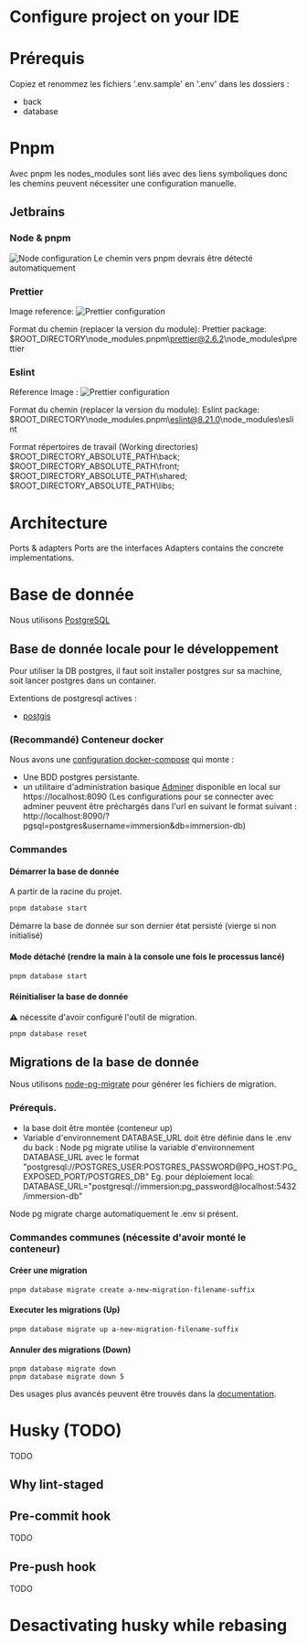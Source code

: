 # Configure project on your IDE

# Prérequis

Copiez et renommez les fichiers '.env.sample' en '.env' dans les dossiers :

- back
- database

# Pnpm

Avec pnpm les nodes_modules sont liés avec des liens symboliques donc les chemins peuvent nécessiter une configuration manuelle.

## Jetbrains

### Node & pnpm

![Node configuration](./docs/assets/ide-configuration/node.png)
Le chemin vers pnpm devrais être détecté automatiquement

### Prettier

Image reference:
![Prettier configuration](./docs/assets/ide-configuration/prettier.png)

Format du chemin (replacer la version du module):
Prettier package: $ROOT_DIRECTORY\node_modules\.pnpm\prettier@2.6.2\node_modules\prettier

### Eslint

Réference Image :
![Prettier configuration](./docs/assets/ide-configuration/eslint.png)

Format du chemin (replacer la version du module):
Eslint package: $ROOT_DIRECTORY\node_modules\.pnpm\eslint@8.21.0\node_modules\eslint

Format répertoires de travail (Working directories)
$ROOT_DIRECTORY_ABSOLUTE_PATH\back; $ROOT_DIRECTORY_ABSOLUTE_PATH\front; $ROOT_DIRECTORY_ABSOLUTE_PATH\shared; $ROOT_DIRECTORY_ABSOLUTE_PATH\libs;

# Architecture

Ports & adapters
Ports are the interfaces
Adapters contains the concrete implementations.

# Base de donnée

Nous utilisons [PostgreSQL](https://www.postgresql.org/)

## Base de donnée locale pour le développement

Pour utiliser la DB postgres, il faut soit installer postgres sur sa machine, soit lancer postgres dans un container.

Extentions de postgresql actives :

- [postgis](https://postgis.net/)

### (Recommandé) Conteneur docker

Nous avons une [configuration docker-compose](docker/docker-compose.db-pg-with-adminer.yml) qui monte :

- Une BDD postgres persistante.
- un utilitaire d'administration basique [Adminer](https://www.adminer.org/) disponible en local sur https://localhost:8090
  (Les configurations pour se connecter avec adminer peuvent être préchargés dans l'url en suivant le format suivant :
  http://localhost:8090/?pgsql=postgres&username=immersion&db=immersion-db)

### Commandes

#### Démarrer la base de donnée

A partir de la racine du projet.

```sh
pnpm database start
```

Démarre la base de donnée sur son dernier état persisté (vierge si non initialisé)

#### Mode détaché (rendre la main à la console une fois le processus lancé)

```sh
pnpm database start
```

#### Réinitialiser la base de donnée

:warning: nécessite d'avoir configuré l'outil de migration.

```sh
pnpm database reset
```

## Migrations de la base de donnée

Nous utilisons [node-pg-migrate](https://salsita.github.io/node-pg-migrate/#/) pour générer les fichiers de migration.

### Prérequis.

- la base doit être montée (conteneur up)
- Variable d'environnement DATABASE_URL doit être définie dans le .env du back :
  Node pg migrate utilise la variable d'environnement DATABASE_URL avec le format "postgresql://POSTGRES_USER:POSTGRES_PASSWORD@PG_HOST:PG_EXPOSED_PORT/POSTGRES_DB"
  Eg. pour déploiement local: DATABASE_URL="postgresql://immersion:pg_password@localhost:5432/immersion-db"

Node pg migrate charge automatiquement le .env si présent.

### Commandes communes (nécessite d'avoir monté le conteneur)

#### Créer une migration

```
pnpm database migrate create a-new-migration-filename-suffix
```

#### Executer les migrations (Up)

```
pnpm database migrate up a-new-migration-filename-suffix
```

#### Annuler des migrations (Down)

```
pnpm database migrate down
pnpm database migrate down 5
```

Des usages plus avancés peuvent être trouvés dans la [documentation](https://salsita.github.io/node-pg-migrate/#/).

# Husky (TODO)

TODO

## Why lint-staged

## Pre-commit hook

TODO

## Pre-push hook

TODO

# Desactivating husky while rebasing
